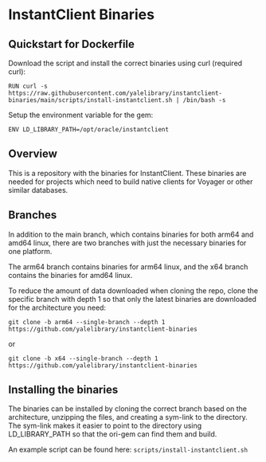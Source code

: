 # InstantClient Binaries

## Quickstart for Dockerfile
Download the script and install the correct binaries using curl (required curl):
```
RUN curl -s https://raw.githubusercontent.com/yalelibrary/instantclient-binaries/main/scripts/install-instantclient.sh | /bin/bash -s
```

Setup the environment variable for the gem:
```
ENV LD_LIBRARY_PATH=/opt/oracle/instantclient
```

## Overview
This is a repository with the binaries for InstantClient.
These binaries are needed for projects which need to build native clients for Voyager or other similar databases.

## Branches
In addition to the main branch, which contains binaries for both arm64 and amd64 linux, there are two branches with just the necessary binaries for one platform.

The arm64 branch contains binaries for arm64 linux, and the x64 branch contains the binaries for amd64 linux.

To reduce the amount of data downloaded when cloning the repo, clone the specific branch with depth 1 so that only the latest binaries are downloaded for the architecture you need:

```
git clone -b arm64 --single-branch --depth 1 https://github.com/yalelibrary/instantclient-binaries
```
or
```
git clone -b x64 --single-branch --depth 1 https://github.com/yalelibrary/instantclient-binaries
```

## Installing the binaries
The binaries can be installed by cloning the correct branch based on the architecture, unzipping the files, and creating a sym-link to the directory.
The sym-link makes it easier to point to the directory using LD_LIBRARY_PATH so that the ori-gem can find them and build.

An example script can be found here: `scripts/install-instantclient.sh`


